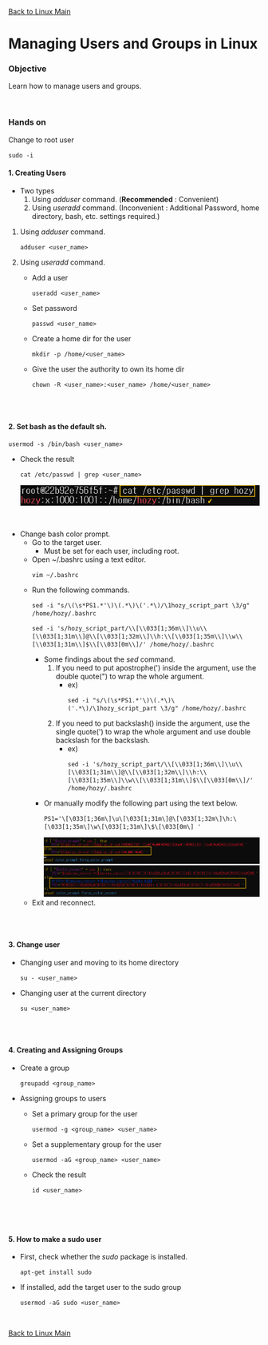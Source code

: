 [Back to Linux Main](../main.md)

# Managing Users and Groups in Linux

### Objective
Learn how to manage users and groups.

<br>

### Hands on
Change to root user
```
sudo -i
```

#### 1. Creating Users
* Two types
  1. Using *adduser* command. (**Recommended** : Convenient)
  2. Using *useradd* command. (Inconvenient : Additional Password, home directory, bash, etc. settings required.)

1. Using *adduser* command. 
   ```
   adduser <user_name>
   ```

2. Using *useradd* command.
   * Add a user
     ```
     useradd <user_name>
     ```
   * Set password
     ```
     passwd <user_name>
     ```
   * Create a home dir for the user
     ```
     mkdir -p /home/<user_name>
     ```
   * Give the user the authority to own its home dir
     ```
     chown -R <user_name>:<user_name> /home/<user_name>
     ```

<br><br>

#### 2. Set bash as the default sh.
```
usermod -s /bin/bash <user_name>
```
* Check the result
  ```     
  cat /etc/passwd | grep <user_name>
  ```
  ![](images/001.png)

<br>

* Change bash color prompt.
  * Go to the target user.
    * Must be set for each user, including root.
  * Open ~/.bashrc using a text editor.
    ```
    vim ~/.bashrc
    ```
  * Run the following commands.
    ```
    sed -i "s/\(\s*PS1.*'\)\(.*\)\('.*\)/\1hozy_script_part \3/g" /home/hozy/.bashrc
    ```
    ```
    sed -i 's/hozy_script_part/\\[\\033[1;36m\\]\\u\\[\\033[1;31m\\]@\\[\\033[1;32m\\]\\h:\\[\\033[1;35m\\]\\w\\[\\033[1;31m\\]$\\[\\033[0m\\]/' /home/hozy/.bashrc
    ```
    * Some findings about the *sed* command.
       1. If you need to put apostrophe(') inside the argument, use the double quote(") to wrap the whole argument.
          * ex) 
            ```
            sed -i "s/\(\s*PS1.*'\)\(.*\)\('.*\)/\1hozy_script_part \3/g" /home/hozy/.bashrc
            ```
       2. If you need to put backslash(\) inside the argument, use the single quote(') to wrap the whole argument and use double backslash for the backslash.
          * ex) 
            ```
            sed -i 's/hozy_script_part/\\[\\033[1;36m\\]\\u\\[\\033[1;31m\\]@\\[\\033[1;32m\\]\\h:\\[\\033[1;35m\\]\\w\\[\\033[1;31m\\]$\\[\\033[0m\\]/' /home/hozy/.bashrc
            ```
    * Or manually modify the following part using the text below.
      ```
      PS1='\[\033[1;36m\]\u\[\033[1;31m\]@\[\033[1;32m\]\h:\[\033[1;35m\]\w\[\033[1;31m\]\$\[\033[0m\] '
      ```
      ![](images/002.png)   
      ![](images/003.png)   
  * Exit and reconnect.
    

<br><br>

#### 3. Change user
* Changing user and moving to its home directory
  ```
  su - <user_name>
  ```
* Changing user at the current directory
  ```
  su <user_name>
  ```

<br><br>


#### 4. Creating and Assigning Groups
* Create a group
  ```
  groupadd <group_name>
  ```

* Assigning groups to users
  * Set a primary group for the user
    ```
    usermod -g <group_name> <user_name>
    ```

  * Set a supplementary group for the user
    ```
    usermod -aG <group_name> <user_name>
    ```
  * Check the result
    ```
    id <user_name>
    ```
  ```

<br><br>


#### 5. How to make a sudo user
* First, check whether the *sudo* package is installed.
  ```
  apt-get install sudo
  ```

* If installed, add the target user to the sudo group
  ```
  usermod -aG sudo <user_name>
  ```



<br>

[Back to Linux Main](../main.md)